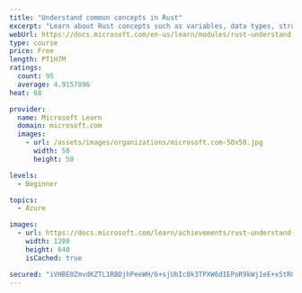 ```yaml
---
title: "Understand common concepts in Rust"
excerpt: "Learn about Rust concepts such as variables, data types, structs, enums, functions, indexing, hash maps, and flow control."
webUrl: https://docs.microsoft.com/en-us/learn/modules/rust-understand-common-concepts/
type: course
price: Free
length: PT1H7M
ratings:
  count: 95
  average: 4.9157896
heat: 68

provider:
  name: Microsoft Learn
  domain: microsoft.com
  images:
    - url: /assets/images/organizations/microsoft.com-50x50.jpg
      width: 50
      height: 50

levels:
  - Beginner

topics:
  - Azure

images:
  - url: https://docs.microsoft.com/learn/achievements/rust-understand-common-concepts-social.png
    width: 1280
    height: 640
    isCached: true

secured: "iVHBE0ZmvdKZTL1RBOjhPeeWH/6+sjUbIc0k3TPXW6dIEPoR9kWj1eE+x5tR84xm2O71m55wjofqzDenzFyf/6bhINfHAKUKc6essuN0GEFEpRqJh0xKcs4VcKJf4TGXCicxLLInDSdRft1mjkd5T1jlWkBbR6z+mgizMWpRvJGdhCvOY3EzJx6+OGC0D1iWyxR76A5G5jOFakJTh+nvQo8Bvf+bbqHl+f/a6NghSJK4IG+lcwlVMWIFr7jT7zMh0r0zJdKOym0g+Yo0iOffv8l6sgkKzwR/X9iWDb9NeZn3jZGP8cb/oILRTT9in1xvEGhNTUpfNnN2PgNjMbD0pDhOHBnS5oglXNQxu0rxjlfky4/aH/LxaRVVom2gMa2olUDnZrxtXHn7faoTQ6GFADvGThEmDHU1El/ZS6Xpu5Y=;Z9nBcNzNl6tQHp8DkFmSRA=="
---
```


